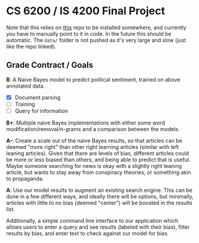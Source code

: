 # CS 6200 / IS 4200 Final Project

Note that this relies on [this](https://github.com/ramybaly/Article-Bias-Prediction) repo to be
installed somewhere, and currently you have to manually point to it in code. In the future this
should be automatic. The `data/` folder is not pushed as it's very large and slow (just like the
repo linked).

## Grade Contract / Goals
**B**:  A Naive Bayes model to predict political sentiment, trained on above annotated data.
- [x] Document parsing
- [ ] Training
- [ ] Query for information

**B+**:  Multiple naive Bayes implementations with either some word modification/removal/n-grams and
a comparison between the models.

**A-**:  Create a scale out of the naive Bayes results, so that articles can be deemed "more right"
than other right learning articles (similar with left leaning articles). Given that there are levels
of bias, different articles could be more or less biased than others, and being able to predict that
is useful. Maybe someone searching for news is okay with a slightly right leaning article, but wants
to stay away from conspiracy theories, or something akin to propaganda.

**A**:  Use our model results to augment an existing search engine. This can be done in a few
different ways, and ideally there will be options, but minimally, articles with little to no bias
(deemed "center") will be boosted in the results list.

Additionally, a simple command line interface to our application which allows users to enter a query
and see results (labeled with their bias), filter results by bias, and enter text to check against
our model for bias.
